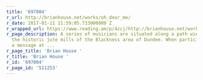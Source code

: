 ```yaml
---
title: '697004'
r_url: http://brianhouse.net/works/oh_dear_me/
r_date: 2017-01-11 21:59:05.733000000 Z
r_wrapped_url: https://www.reading.am/p/4zcj/http://brianhouse.net/works/oh_dear_me/
r_page_description: A series of musicians are situated along a path winding through
  the historic jute mills of the Blackness area of Dundee. When participants type
  a message at ...
r_page_title: 'Brian House '
r_title: 'Brian House '
r_id: '697004'
r_page_id: '511253'
---
```


